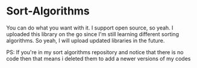 # Sort-Algorithms

You can do what you want with it.
I support open source, so yeah.
I uploaded this library on the go since I'm still learning different sorting algorithms.
So yeah, I will upload updated libraries in the future.

PS: If you're in my sort algorithms repository and notice that there is no code then that means i deleted them to add a newer versions of my codes
